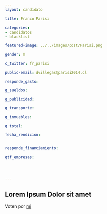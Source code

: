 ```yaml
---
layout: candidato

title: Franco Parisi

categories: 
- candidatos
- blacklist

featured-image: ../../images/post/Parisi.png

gender: m

c_twitter: fr_parisi

public-email: dvillegas@parisi2014.cl

responde_gasto: 

g_sueldos:

g_publicidad:

g_transporte:

g_inmuebles:

g_total:

fecha_rendicion:


responde_financiamiento: 

qtf_empresas:




---
```

Lorem Ipsum Dolor sit amet
---

Voten por [mi][left]

[left]: https://candideit.org
